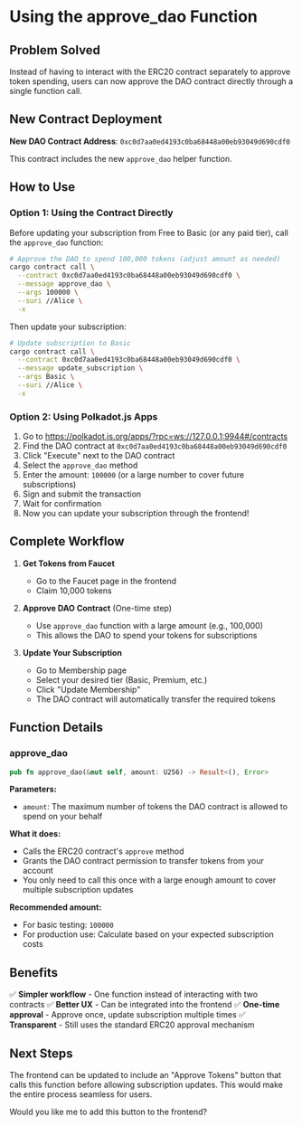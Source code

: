 # Using the approve_dao Function

## Problem Solved

Instead of having to interact with the ERC20 contract separately to approve token spending, users can now approve the DAO contract directly through a single function call.

## New Contract Deployment

**New DAO Contract Address**: `0xc0d7aa0ed4193c0ba68448a00eb93049d690cdf0`

This contract includes the new `approve_dao` helper function.

## How to Use

### Option 1: Using the Contract Directly

Before updating your subscription from Free to Basic (or any paid tier), call the `approve_dao` function:

```bash
# Approve the DAO to spend 100,000 tokens (adjust amount as needed)
cargo contract call \
  --contract 0xc0d7aa0ed4193c0ba68448a00eb93049d690cdf0 \
  --message approve_dao \
  --args 100000 \
  --suri //Alice \
  -x
```

Then update your subscription:

```bash
# Update subscription to Basic
cargo contract call \
  --contract 0xc0d7aa0ed4193c0ba68448a00eb93049d690cdf0 \
  --message update_subscription \
  --args Basic \
  --suri //Alice \
  -x
```

### Option 2: Using Polkadot.js Apps

1. Go to https://polkadot.js.org/apps/?rpc=ws://127.0.0.1:9944#/contracts
2. Find the DAO contract at `0xc0d7aa0ed4193c0ba68448a00eb93049d690cdf0`
3. Click "Execute" next to the DAO contract
4. Select the `approve_dao` method
5. Enter the amount: `100000` (or a large number to cover future subscriptions)
6. Sign and submit the transaction
7. Wait for confirmation
8. Now you can update your subscription through the frontend!

## Complete Workflow

1. **Get Tokens from Faucet**
   - Go to the Faucet page in the frontend
   - Claim 10,000 tokens

2. **Approve DAO Contract** (One-time step)
   - Use `approve_dao` function with a large amount (e.g., 100,000)
   - This allows the DAO to spend your tokens for subscriptions

3. **Update Your Subscription**
   - Go to Membership page
   - Select your desired tier (Basic, Premium, etc.)
   - Click "Update Membership"
   - The DAO contract will automatically transfer the required tokens

## Function Details

### approve_dao

```rust
pub fn approve_dao(&mut self, amount: U256) -> Result<(), Error>
```

**Parameters:**
- `amount`: The maximum number of tokens the DAO contract is allowed to spend on your behalf

**What it does:**
- Calls the ERC20 contract's `approve` method
- Grants the DAO contract permission to transfer tokens from your account
- You only need to call this once with a large enough amount to cover multiple subscription updates

**Recommended amount:**
- For basic testing: `100000`
- For production use: Calculate based on your expected subscription costs

## Benefits

✅ **Simpler workflow** - One function instead of interacting with two contracts
✅ **Better UX** - Can be integrated into the frontend
✅ **One-time approval** - Approve once, update subscription multiple times
✅ **Transparent** - Still uses the standard ERC20 approval mechanism

## Next Steps

The frontend can be updated to include an "Approve Tokens" button that calls this function before allowing subscription updates. This would make the entire process seamless for users.

Would you like me to add this button to the frontend?
